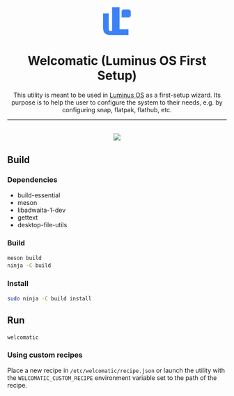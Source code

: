 <div align="center">
    <img src="data/icons/hicolor/scalable/apps/org.luminus.Welcomatic.svg" height="64">
    <h1>Welcomatic (Luminus OS First Setup)</h1>
    <p>This utility is meant to be used in <a href="https://github.com/luminusOS">Luminus OS</a>
    as a first-setup wizard. Its purpose is to help the user to configure the
    system to their needs, e.g. by configuring snap, flatpak, flathub, etc.</p>
    <hr />
    <br />
    <img src="data/screenshot-1.png">
</div>


## Build
### Dependencies
- build-essential
- meson
- libadwaita-1-dev
- gettext
- desktop-file-utils

### Build
```bash
meson build
ninja -C build
```

### Install
```bash
sudo ninja -C build install
```

## Run
```bash
welcomatic
```

### Using custom recipes
Place a new recipe in `/etc/welcomatic/recipe.json` or launch the
utility with the `WELCOMATIC_CUSTOM_RECIPE` environment variable set to the path
of the recipe.


